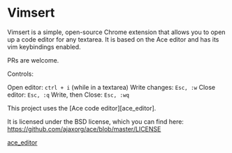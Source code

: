 Vimsert
=======

Vimsert is a simple, open-source Chrome extension that allows you to open up a
code editor for any textarea. It is based on the Ace editor and has its vim
keybindings enabled.

PRs are welcome.

Controls:

Open editor: `ctrl + i` (while in a textarea)
Write changes: `Esc, :w`
Close editor: `Esc, :q`
Write, then Close: `Esc, :wq`

This project uses the [Ace code editor][ace_editor].

It is licensed under the BSD license, which you can find here:
https://github.com/ajaxorg/ace/blob/master/LICENSE

[ace_editor](http://ace.c9.io/)
